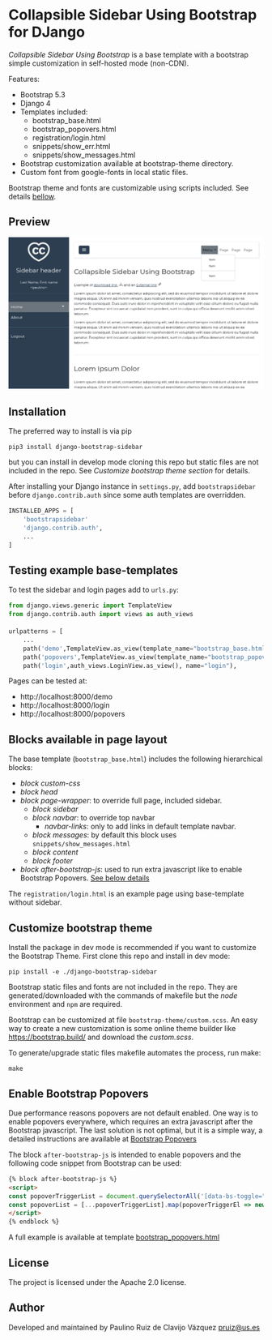 # Collapsible Sidebar Using Bootstrap for DJango

*Collapsible Sidebar Using Bootstrap* is a base template with a bootstrap simple
customization in self-hosted mode (non-CDN).

Features:

- Bootstrap 5.3
- Django 4
- Templates included:
  - bootstrap_base.html
  - bootstrap_popovers.html
  - registration/login.html
  - snippets/show_err.html
  - snippets/show_messages.html
- Bootstrap customization available at bootstrap-theme directory.
- Custom font from google-fonts in local static files.

Bootstrap theme and fonts are customizable using scripts included. See details
[bellow](#customize-bootstrap-theme).

## Preview

![Template preview](doc/capture.png)


## Installation

The preferred way to install is via pip

    pip3 install django-bootstrap-sidebar

but you can install in develop mode cloning this repo but static files are not
included in the repo. See *Customize bootstrap theme section* for details.

After installing your Django instance in `settings.py`, add `bootstrapsidebar`
before `django.contrib.auth` since some auth templates are overridden.

```python
INSTALLED_APPS = [
    'bootstrapsidebar'
    'django.contrib.auth',
    ...
]
```

## Testing example base-templates

To test the sidebar and login pages add to `urls.py`:

```python
from django.views.generic import TemplateView
from django.contrib.auth import views as auth_views

urlpatterns = [
    ...
    path('demo',TemplateView.as_view(template_name="bootstrap_base.html"),name='demo'),
    path('popovers',TemplateView.as_view(template_name="bootstrap_popovers.html"), name="popovers"),
    path('login',auth_views.LoginView.as_view(), name="login"),
```

Pages can be tested at:

- http://localhost:8000/demo
- http://localhost:8000/login
- http://localhost:8000/popovers

## Blocks available in page layout

The base template (`bootstrap_base.html`) includes the following hierarchical
blocks:

- *block custom-css*
- *block head*
- *block page-wrapper*: to override full page, included sidebar.
  - *block sidebar*
  - *block navbar*: to override top navbar
    - *navbar-links*: only to add links in default template navbar.
  - *block messages*: by default this block uses `snippets/show_messages.html`
  - *block content*
  - *block footer*
- *block after-bootstrap-js*: used to run extra javascript like to enable Bootstrap Popovers. [See below details](#enable-bootstrap-popovers)

The `registration/login.html` is an example page using base-template without
sidebar.

## Customize bootstrap theme

Install the package in dev mode is recommended if you want to customize the
Bootstrap Theme. First clone this repo and install in dev mode:

    pip install -e ./django-bootstrap-sidebar

Bootstrap static files and fonts are not included in the repo. They are
generated/downloaded with the commands of makefile but the *node* environment
and `npm` are required.

Bootstrap can be customized at file `bootstrap-theme/custom.scss`. An easy way
to create a new customization is some online theme builder
like <https://bootstrap.build/> and download the *custom.scss*.

To generate/upgrade static files makefile automates the process, run make:

    make

## Enable Bootstrap Popovers

Due performance reasons popovers are not default enabled. One way is to enable
popovers everywhere, which requires an extra javascript after the Bootstrap
javascript. The last solution is not optimal, but it is a simple way, a detailed instructions are available at [Bootstrap
Popovers](https://getbootstrap.com/docs/5.2/components/popovers/)

The block `after-bootstrap-js` is intended  to enable popovers and
the following code snippet from Bootstrap can be used:

```html
{% block after-bootstrap-js %}
<script>
const popoverTriggerList = document.querySelectorAll('[data-bs-toggle="popover"]')
const popoverList = [...popoverTriggerList].map(popoverTriggerEl => new bootstrap.Popover(popoverTriggerEl))
</script>
{% endblock %}
```

A full example is available at template
[bootstrap_popovers.html](bootstrapsidebar/templates/bootstrap_popovers.html)


## License

The project is licensed under the Apache 2.0 license.

## Author

Developed and maintained by Paulino Ruiz de Clavijo Vázquez <pruiz@us.es>